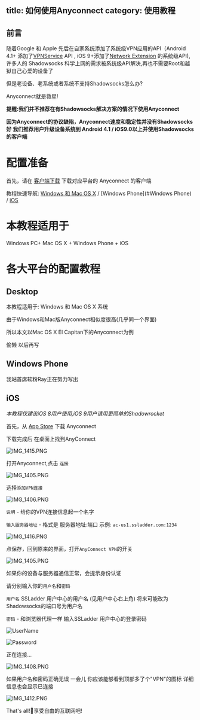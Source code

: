 title: 如何使用Anyconnect
category: 使用教程
---
## 前言

随着Google 和 Apple 先后在自家系统添加了系统级VPN应用的API（Android 4.1+ 添加了[VPNService](http://developer.android.com/reference/android/net/VpnService.html) API , iOS 9+添加了[Network Extension](https://developer.apple.com/library/ios/documentation/NetworkExtension/Reference/Network_Extension_Framework_Reference/) 的系统级API),许多人的 Shadowsocks 科学上网的需求被系统级API解决,再也不需要Root和越狱自己心爱的设备了 



但是老设备、老系统或者系统不支持Shadowsocks怎么办?



Anyconnect就是救星!



**提醒:我们并不推荐在有Shadowsocks解决方案的情况下使用Anyconnect**

**因为Anyconnect的协议缺陷，Anyconnect速度和稳定性并没有Shadowsocks好 我们推荐用户升级设备系统到 Android 4.1 / iOS9.0以上并使用Shadowsocks的客户端**

# 配置准备

首先，请在 [客户端下载](https://wiki.Anyconnect.com/page/download/) 下载对应平台的 Anyconnect 的客户端

教程快速导航: [Windows 和 Mac OS X](#Desktop) / [Windows Phone](#Windows Phone) / [iOS](#iOS)

# 本教程适用于

Windows PC+ Mac OS X + Windows Phone + iOS

# 各大平台的配置教程

## Desktop

本教程适用于: Windows 和 Mac OS X 系统

由于Windows和Mac版Anyconnect相似度很高(几乎同一个界面) 

所以本文以Mac OS X El Capitan下的Anyconnect为例

偷懒 以后再写

## Windows Phone

我站首席软粉Ray正在努力写出

## iOS

*本教程仅建议iOS 8用户使用,iOS 9用户请用更简单的Shadowrocket*

首先，从 [App Store](https://itunes.apple.com/cn/app/cisco-anyconnect/id392790924?mt=8) 下载 Anyconnect

下载完成后 在桌面上找到AnyConnect


![IMG_1415.PNG](https://ooo.0o0.ooo/2016/05/12/57341875e2df2.png)



打开Anyconnect,点击 `连接`

![IMG_1405.PNG](https://ooo.0o0.ooo/2016/05/12/57341beb3cfbe.png)

选择`添加VPN连接`

![IMG_1406.PNG](https://ooo.0o0.ooo/2016/05/12/573419b77b1f2.png)



`说明` - 给你的VPN连接信息起一个名字

`输入服务器地址` - 格式是 服务器地址:端口 示例: `ac-us1.ssladder.com:1234` 

![IMG_1416.PNG](https://ooo.0o0.ooo/2016/05/12/57341caed1c06.png)

点保存，回到原来的界面，打开`AnyConnect VPN`的开关

![IMG_1405.PNG](https://ooo.0o0.ooo/2016/05/12/57341beb3cfbe.png)

如果你的设备与服务器通信正常，会提示身份认证

请分别输入你的`用户名`和`密码`

`用户名` SSLadder 用户中心的用户名 (见用户中心右上角) 将来可能改为Shadowsocks的端口号为用户名

`密码` - 和浏览器代理一样 输入SSLadder 用户中心的登录密码

![UserName](https://ooo.0o0.ooo/2016/05/12/573419d2c65ec.png)

![Password](https://ooo.0o0.ooo/2016/05/12/573419d2a8863.png)

正在连接...

![IMG_1408.PNG](https://ooo.0o0.ooo/2016/05/12/573419cf737d0.png)

如果用户名和密码正确无误 一会儿 你应该能够看到顶部多了个"VPN"的图标 详细信息也会显示已连接

![IMG_1412.PNG](https://ooo.0o0.ooo/2016/05/12/573419b7f29e3.png)



That's all!享受自由的互联网吧!